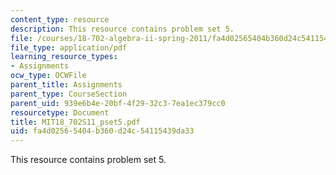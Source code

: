 ```yaml
---
content_type: resource
description: This resource contains problem set 5.
file: /courses/18-702-algebra-ii-spring-2011/fa4d02565404b360d24c54115439da33_MIT18_702S11_pset5.pdf
file_type: application/pdf
learning_resource_types:
- Assignments
ocw_type: OCWFile
parent_title: Assignments
parent_type: CourseSection
parent_uid: 939e6b4e-20bf-4f29-32c3-7ea1ec379cc0
resourcetype: Document
title: MIT18_702S11_pset5.pdf
uid: fa4d0256-5404-b360-d24c-54115439da33
---
```

This resource contains problem set 5.

